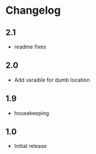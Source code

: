 # Changelog
## 2.1
- readme fixes

## 2.0
- Add varaible for dumb location

## 1.9
- housekeeping

## 1.0
- Initial release